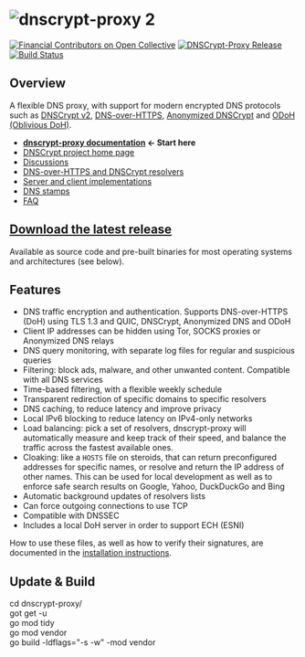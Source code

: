 # ![dnscrypt-proxy 2](https://raw.github.com/dnscrypt/dnscrypt-proxy/master/logo.png?3)

[![Financial Contributors on Open Collective](https://opencollective.com/dnscrypt/all/badge.svg?label=financial+contributors)](https://opencollective.com/dnscrypt)
[![DNSCrypt-Proxy Release](https://img.shields.io/github/release/dnscrypt/dnscrypt-proxy.svg?label=Latest%20Release&style=popout)](https://github.com/dnscrypt/dnscrypt-proxy/releases/latest)
[![Build Status](https://github.com/DNSCrypt/dnscrypt-proxy/actions/workflows/releases.yml/badge.svg)](https://github.com/DNSCrypt/dnscrypt-proxy/actions/workflows/releases.yml)

## Overview

A flexible DNS proxy, with support for modern encrypted DNS protocols such as [DNSCrypt v2](https://dnscrypt.info/protocol), [DNS-over-HTTPS](https://www.rfc-editor.org/rfc/rfc8484.txt), [Anonymized DNSCrypt](https://github.com/DNSCrypt/dnscrypt-protocol/blob/master/ANONYMIZED-DNSCRYPT.txt) and [ODoH (Oblivious DoH)](https://github.com/DNSCrypt/dnscrypt-resolvers/blob/master/v3/odoh-servers.md).

* **[dnscrypt-proxy documentation](https://dnscrypt.info/doc) ← Start here**
* [DNSCrypt project home page](https://dnscrypt.info/)
* [Discussions](https://github.com/DNSCrypt/dnscrypt-proxy/discussions)
* [DNS-over-HTTPS and DNSCrypt resolvers](https://dnscrypt.info/public-servers)
* [Server and client implementations](https://dnscrypt.info/implementations)
* [DNS stamps](https://dnscrypt.info/stamps)
* [FAQ](https://dnscrypt.info/faq)

## [Download the latest release](https://github.com/dnscrypt/dnscrypt-proxy/releases/latest)

Available as source code and pre-built binaries for most operating systems and architectures (see below).

## Features

* DNS traffic encryption and authentication. Supports DNS-over-HTTPS (DoH) using TLS 1.3 and QUIC, DNSCrypt, Anonymized DNS and ODoH
* Client IP addresses can be hidden using Tor, SOCKS proxies or Anonymized DNS relays
* DNS query monitoring, with separate log files for regular and suspicious queries
* Filtering: block ads, malware, and other unwanted content. Compatible with all DNS services
* Time-based filtering, with a flexible weekly schedule
* Transparent redirection of specific domains to specific resolvers
* DNS caching, to reduce latency and improve privacy
* Local IPv6 blocking to reduce latency on IPv4-only networks
* Load balancing: pick a set of resolvers, dnscrypt-proxy will automatically measure and keep track of their speed, and balance the traffic across the fastest available ones.
* Cloaking: like a `HOSTS` file on steroids, that can return preconfigured addresses for specific names, or resolve and return the IP address of other names. This can be used for local development as well as to enforce safe search results on Google, Yahoo, DuckDuckGo and Bing
* Automatic background updates of resolvers lists
* Can force outgoing connections to use TCP
* Compatible with DNSSEC
* Includes a local DoH server in order to support ECH (ESNI)

How to use these files, as well as how to verify their signatures, are documented in the [installation instructions](https://github.com/dnscrypt/dnscrypt-proxy/wiki/installation).

## Update & Build

cd dnscrypt-proxy/<br>
got get -u<br>
go mod tidy<br>
go mod vendor<br>
go build -ldflags="-s -w" -mod vendor
